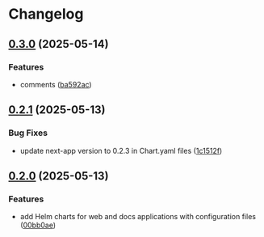 # Changelog

## [0.3.0](https://github.com/GVengelen/ready-changeset-argo/compare/web-helm-0.2.1...web-helm-0.3.0) (2025-05-14)


### Features

* comments ([ba592ac](https://github.com/GVengelen/ready-changeset-argo/commit/ba592acb9085aedf4c7bd2a737b39d6ea1372151))

## [0.2.1](https://github.com/GVengelen/ready-changeset-argo/compare/web-helm-0.2.0...web-helm-0.2.1) (2025-05-13)


### Bug Fixes

* update next-app version to 0.2.3 in Chart.yaml files ([1c1512f](https://github.com/GVengelen/ready-changeset-argo/commit/1c1512ff5b5c9fbc555a383e94dc7cced82aef5c))

## [0.2.0](https://github.com/GVengelen/ready-changeset-argo/compare/web-helm-0.1.0...web-helm-0.2.0) (2025-05-13)


### Features

* add Helm charts for web and docs applications with configuration files ([00bb0ae](https://github.com/GVengelen/ready-changeset-argo/commit/00bb0aec36a20d117498173e9467dc9fee188af9))
